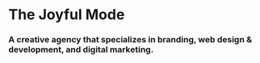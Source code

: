# The Joyful Mode

### A creative agency that specializes in branding, web design & development, and digital marketing.
